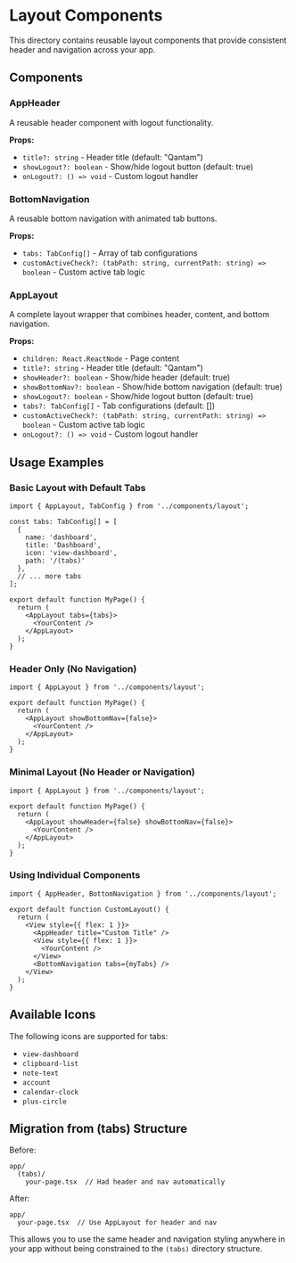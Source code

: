 # Layout Components

This directory contains reusable layout components that provide consistent header and navigation across your app.

## Components

### AppHeader
A reusable header component with logout functionality.

**Props:**
- `title?: string` - Header title (default: "Qantam")
- `showLogout?: boolean` - Show/hide logout button (default: true)
- `onLogout?: () => void` - Custom logout handler

### BottomNavigation  
A reusable bottom navigation with animated tab buttons.

**Props:**
- `tabs: TabConfig[]` - Array of tab configurations
- `customActiveCheck?: (tabPath: string, currentPath: string) => boolean` - Custom active tab logic

### AppLayout
A complete layout wrapper that combines header, content, and bottom navigation.

**Props:**
- `children: React.ReactNode` - Page content
- `title?: string` - Header title (default: "Qantam")
- `showHeader?: boolean` - Show/hide header (default: true)
- `showBottomNav?: boolean` - Show/hide bottom navigation (default: true)
- `showLogout?: boolean` - Show/hide logout button (default: true)
- `tabs?: TabConfig[]` - Tab configurations (default: [])
- `customActiveCheck?: (tabPath: string, currentPath: string) => boolean` - Custom active tab logic
- `onLogout?: () => void` - Custom logout handler

## Usage Examples

### Basic Layout with Default Tabs
```tsx
import { AppLayout, TabConfig } from '../components/layout';

const tabs: TabConfig[] = [
  {
    name: 'dashboard',
    title: 'Dashboard', 
    icon: 'view-dashboard',
    path: '/(tabs)'
  },
  // ... more tabs
];

export default function MyPage() {
  return (
    <AppLayout tabs={tabs}>
      <YourContent />
    </AppLayout>
  );
}
```

### Header Only (No Navigation)
```tsx
import { AppLayout } from '../components/layout';

export default function MyPage() {
  return (
    <AppLayout showBottomNav={false}>
      <YourContent />
    </AppLayout>
  );
}
```

### Minimal Layout (No Header or Navigation)
```tsx
import { AppLayout } from '../components/layout';

export default function MyPage() {
  return (
    <AppLayout showHeader={false} showBottomNav={false}>
      <YourContent />
    </AppLayout>
  );
}
```

### Using Individual Components
```tsx
import { AppHeader, BottomNavigation } from '../components/layout';

export default function CustomLayout() {
  return (
    <View style={{ flex: 1 }}>
      <AppHeader title="Custom Title" />
      <View style={{ flex: 1 }}>
        <YourContent />
      </View>
      <BottomNavigation tabs={myTabs} />
    </View>
  );
}
```

## Available Icons
The following icons are supported for tabs:
- `view-dashboard`
- `clipboard-list` 
- `note-text`
- `account`
- `calendar-clock`
- `plus-circle`

## Migration from (tabs) Structure

Before:
```
app/
  (tabs)/
    your-page.tsx  // Had header and nav automatically
```

After:
```
app/
  your-page.tsx  // Use AppLayout for header and nav
```

This allows you to use the same header and navigation styling anywhere in your app without being constrained to the `(tabs)` directory structure. 